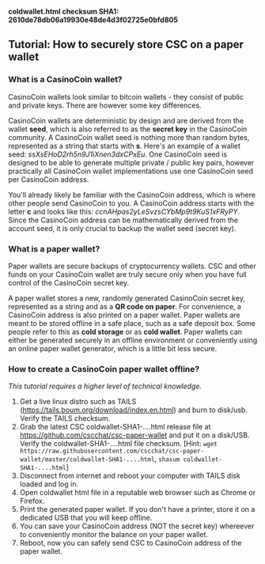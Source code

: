 **coldwallet.html checksum SHA1: 2610de78db06a19930e48de4d3f02725e0bfd805**

## Tutorial: How to securely store CSC on a paper wallet

### What is a CasinoCoin wallet?

CasinoCoin wallets look similar to bitcoin wallets - they consist of public and private keys. There are however some key differences.

CasinoCoin wallets are deterministic by design and are derived from the wallet **seed**, which is also referred to as the **secret key** in the CasinoCoin community. A CasinoCoin wallet seed is nothing more than random bytes, represented as a string that starts with **s**. Here's an example of a wallet seed: _ssXsEHoD2rh5n9J1iXnen3dxCPxEu_. One CasinoCoin seed is designed to be able to generate multiple private / public key pairs, however practically all CasinoCoin wallet implementations use one CasinoCoin seed per CasinoCoin address.

You'll already likely be familiar with the CasinoCoin address, which is where other people send CasinoCoin to you. A CasinoCoin address starts with the letter **c** and looks like this: _ccnAHpas2yLeSvzsCYbMp9t9KuS1xFRyPY_. Since the CasinoCoin address can be mathematically derived from the account seed, it is only crucial to backup the wallet seed (secret key).

### What is a paper wallet?

Paper wallets are secure backups of cryptocurrency wallets. CSC and other funds on your CasinoCoin wallet are truly secure only when you have full control of the CasinoCoin secret key.

A paper wallet stores a new, randomly generated CasinoCoin secret key, represented as a string and as a **QR code on paper**. For convenience, a CasinoCoin address is also printed on a paper wallet. Paper wallets are meant to be stored offline in a safe place, such as a safe deposit box. Some people refer to this as **cold storage** or as **cold wallet**. Paper wallets can either be generated securely in an offline environment or conveniently using an online paper wallet generator, which is a little bit less secure.

### How to create a CasinoCoin paper wallet offline?

_This tutorial requires a higher level of technical knowledge._

1.  Get a live linux distro such as TAILS (https://tails.boum.org/download/index.en.html) and burn to disk/usb. Verify the TAILS checksum.
2.  Grab the latest CSC coldwallet-SHA1-....html release file at https://github.com/cscchat/csc-paper-wallet and put it on a disk/USB. Verify the coldwallet-SHA1-....html file checksum. [Hint: `wget https://raw.githubusercontent.com/cscchat/csc-paper-wallet/master/coldwallet-SHA1-....html`, `shasum coldwallet-SHA1-....html`]
3.  Disconnect from internet and reboot your computer with TAILS disk loaded and log in.
4.  Open coldwallet html file in a reputable web browser such as Chrome or Firefox.
5.  Print the generated paper wallet. If you don't have a printer, store it on a dedicated USB that you will keep offline.
6.  You can save your CasinoCoin address (NOT the secret key) whereever to conveniently monitor the balance on your paper wallet.
7.  Reboot, now you can safely send CSC to CasinoCoin address of the paper wallet.
